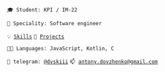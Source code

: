 <code>🎓 Student: KPI / IM-22</code>

<code>👷 Speciality: Software engineer </code><br>

<code>💡 [Skills](SKILLS.md)</code>
<code>🧻 [Projects](PROJECTS.md)</code>

<code>🧑‍💻 Languages: JavaScript, Kotlin, C</code>

<code>💬 telegram: [@dvskiii](https://t.me/dvskiii)</code>
<code>📫 [antony.dovzhenko@gmail.com](mailto:antony.dovzhenko@gmail.com)</code>
